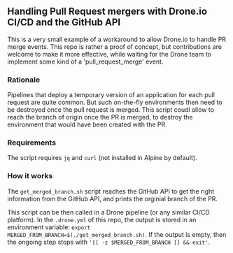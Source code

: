 ## Handling Pull Request mergers with Drone.io CI/CD and the GitHub API

This is a very small example of a workaround to allow Drone.io to handle PR merge events.
This repo is rather a proof of concept, but contributions are welcome to make it more effective, while waiting for the Drone team to implement some kind of a 'pull_request_merge' event.

### Rationale

Pipelines that deploy a temporary version of an application for each pull request are quite common.
But such on-the-fly environments then need to be destroyed once the pull request is merged.
This script coudl allow to reach the branch of origin once the PR is merged, to destroy the environment that would have been created with the PR.

### Requirements

The script requires `jq` and `curl` (not installed in Alpine by default).

### How it works

The `get_merged_branch.sh` script reaches the GitHub API to get the right information from the GitHub API, and prints the orginial branch of the PR.

This script can be then called in a Drone pipeline (or any similar CI/CD platform). In the `.drone.yml` of this repo, the output is stored in an environment variable: `export MERGED_FROM_BRANCH=$(./get_merged_branch.sh)`. If the output is empty, then the ongoing step stops with `'[[ -z $MERGED_FROM_BRANCH ]] && exit'`.
